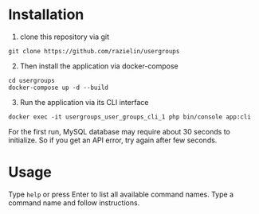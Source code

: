 # Installation

1. clone this repository via git
```shell
git clone https://github.com/razielin/usergroups
```
2. Then install the application via docker-compose
```shell
cd usergroups
docker-compose up -d --build
```
3. Run the application via its CLI interface
```shell
docker exec -it usergroups_user_groups_cli_1 php bin/console app:cli
```
For the first run, MySQL database may require about 30 seconds to initialize.
So if you get an API error, try again after few seconds.

# Usage
Type `help` or press Enter to list all available command names.
Type a command name and follow instructions.